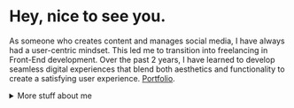 # Hey, nice to see you.

As someone who creates content and manages social media, I have always had a user-centric mindset. This led me to transition into freelancing in Front-End development. Over the past 2 years, I have learned to develop seamless digital experiences that blend both aesthetics and functionality to create a satisfying user experience. [Portfolio](https://thiagojosesousa.netlify.app/).

<details>
<summary>
  More stuff about me
</summary>

## Quick overview


#### GitHub stats 

  <img align="center" src="https://github-readme-stats.anuraghazra1.vercel.app/api?username=ThiagoJoseSousa&show_icons=true&line_height=27&include_all_commits=true" alt="My github stats" />

### What I do

I specialize in creating websites, and I prioritize writing clean code
in my projects. As a practice, I avoid using third-party libraries in 
my study cases. Web development is my passion, and I believe that utilizing
the tools and resources that people have spent so much effort creating is 
truly amazing.

## My skills 📜

### Web technologies

- Firebase
- React
- JavaScript
- HTML5, CSS3
- SCSS
- UX
- NodeJS
- NPM
- Git

### Productivity utilities
- Compassionate communication
- Advanced Excel and VBA
- Word

### Languages 🌐

| Language      | Proficiency                                                               |
| ------------- | ------------------------------------------------------------------------- |
| Portuguese    | Native language                                                           |
| English       | C2 ([DET])                                                                |
| Spanish       | B1                                                                        |
| Mandarin      | HSK1                                                                      |

## What I'm currently learning 📚

- Cleaner and advanced CSS
- SCSS functions
- React hooks

</details>
